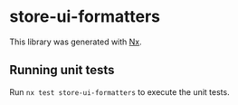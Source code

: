 # store-ui-formatters

This library was generated with [Nx](https://nx.dev).

## Running unit tests

Run `nx test store-ui-formatters` to execute the unit tests.
